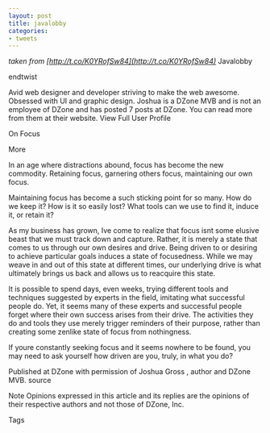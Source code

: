 ```yaml
---
layout: post
title: javalobby
categories:
- tweets
---
```

*taken from [http://t.co/K0YRofSw84](http://t.co/K0YRofSw84)*
Javalobby

endtwist

Avid web designer and developer striving to make the web awesome. Obsessed with UI and graphic design. Joshua is a DZone MVB and is not an employee of DZone and has posted 7 posts at DZone. You can read more from them at their website. View Full User Profile

On Focus

 More

In an age where distractions abound, focus has become the new commodity. Retaining focus, garnering others focus, maintaining our own focus.

Maintaining focus has become a such sticking point for so many. How do we keep it? How is it so easily lost? What tools can we use to find it, induce it, or retain it?

As my business has grown, Ive come to realize that focus isnt some elusive beast that we must track down and capture. Rather, it is merely a state that comes to us through our own desires and drive. Being driven to or desiring to achieve particular goals induces a state of focusedness. While we may weave in and out of this state at different times, our underlying drive is what ultimately brings us back and allows us to reacquire this state.

It is possible to spend days, even weeks, trying different tools and techniques suggested by experts in the field, imitating what successful people do. Yet, it seems many of these experts and successful people forget where their own success arises from their drive. The activities they do and tools they use merely trigger reminders of their purpose, rather than creating some zenlike state of focus from nothingness.

If youre constantly seeking focus and it seems nowhere to be found, you may need to ask yourself how driven are you, truly, in what you do?

Published at DZone with permission of Joshua Gross , author and DZone MVB.  source 

Note Opinions expressed in this article and its replies are the opinions of their respective authors and not those of DZone, Inc.

Tags

